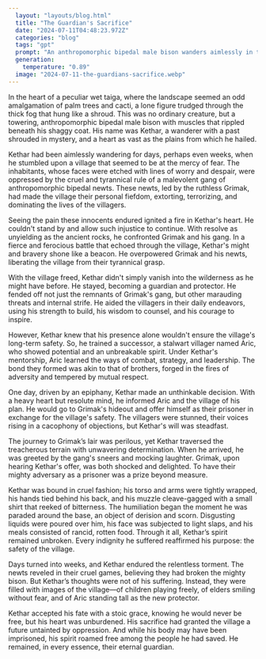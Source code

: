 ```yaml
---
  layout: "layouts/blog.html"
  title: "The Guardian's Sacrifice"
  date: "2024-07-11T04:48:23.972Z"
  categories: "blog"
  tags: "gpt"
  prompt: "An anthropomorphic bipedal male bison wanders aimlessly in the wet taiga with palm trees and cacti. One day he visited a village under the tyranny of a anthropomorphic bipedal male newt gang. He defeated him and freed this village. He fends off the gang and other malicious outsiders and locals and helps the settlement's needs. One day, he decided to do the unthinkable. He chose a local successor he trained with to be the village's main defender, and he left to visit the newt gang's hideout. The bison offer himself as their prisoner in exchange of leaving the village and anyone else alone. The gang were surprised by this and eagerly accepted it. They bound his torso and arms together, tied his hand behind his back, and cleave-gag him with a vile tasting small shirt. From there on he endured humiliation like being paraded around the base, poured disgusting liquids, lightly slapped in the face, and eat rotten food. The bison accepted that he'll never be free, but he is glad that the village is safe just as he requested."
  generation: 
    temperature: "0.89"
  image: "2024-07-11-the-guardians-sacrifice.webp"
---
```

In the heart of a peculiar wet taiga, where the landscape seemed an odd amalgamation of palm trees and cacti, a lone figure trudged through the thick fog that hung like a shroud. This was no ordinary creature, but a towering, anthropomorphic bipedal male bison with muscles that rippled beneath his shaggy coat. His name was Kethar, a wanderer with a past shrouded in mystery, and a heart as vast as the plains from which he hailed.

Kethar had been aimlessly wandering for days, perhaps even weeks, when he stumbled upon a village that seemed to be at the mercy of fear. The inhabitants, whose faces were etched with lines of worry and despair, were oppressed by the cruel and tyrannical rule of a malevolent gang of anthropomorphic bipedal newts. These newts, led by the ruthless Grimak, had made the village their personal fiefdom, extorting, terrorizing, and dominating the lives of the villagers.

Seeing the pain these innocents endured ignited a fire in Kethar's heart. He couldn't stand by and allow such injustice to continue. With resolve as unyielding as the ancient rocks, he confronted Grimak and his gang. In a fierce and ferocious battle that echoed through the village, Kethar's might and bravery shone like a beacon. He overpowered Grimak and his newts, liberating the village from their tyrannical grasp.

With the village freed, Kethar didn't simply vanish into the wilderness as he might have before. He stayed, becoming a guardian and protector. He fended off not just the remnants of Grimak's gang, but other marauding threats and internal strife. He aided the villagers in their daily endeavors, using his strength to build, his wisdom to counsel, and his courage to inspire.

However, Kethar knew that his presence alone wouldn't ensure the village's long-term safety. So, he trained a successor, a stalwart villager named Aric, who showed potential and an unbreakable spirit. Under Kethar's mentorship, Aric learned the ways of combat, strategy, and leadership. The bond they formed was akin to that of brothers, forged in the fires of adversity and tempered by mutual respect.

One day, driven by an epiphany, Kethar made an unthinkable decision. With a heavy heart but resolute mind, he informed Aric and the village of his plan. He would go to Grimak's hideout and offer himself as their prisoner in exchange for the village's safety. The villagers were stunned, their voices rising in a cacophony of objections, but Kethar's will was steadfast.

The journey to Grimak’s lair was perilous, yet Kethar traversed the treacherous terrain with unwavering determination. When he arrived, he was greeted by the gang's sneers and mocking laughter. Grimak, upon hearing Kethar's offer, was both shocked and delighted. To have their mighty adversary as a prisoner was a prize beyond measure.

Kethar was bound in cruel fashion; his torso and arms were tightly wrapped, his hands tied behind his back, and his muzzle cleave-gagged with a small shirt that reeked of bitterness. The humiliation began the moment he was paraded around the base, an object of derision and scorn. Disgusting liquids were poured over him, his face was subjected to light slaps, and his meals consisted of rancid, rotten food. Through it all, Kethar’s spirit remained unbroken. Every indignity he suffered reaffirmed his purpose: the safety of the village.

Days turned into weeks, and Kethar endured the relentless torment. The newts reveled in their cruel games, believing they had broken the mighty bison. But Kethar’s thoughts were not of his suffering. Instead, they were filled with images of the village—of children playing freely, of elders smiling without fear, and of Aric standing tall as the new protector.

Kethar accepted his fate with a stoic grace, knowing he would never be free, but his heart was unburdened. His sacrifice had granted the village a future untainted by oppression. And while his body may have been imprisoned, his spirit roamed free among the people he had saved. He remained, in every essence, their eternal guardian.
